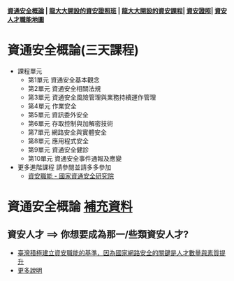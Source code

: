 #### [資通安全概論](./content.md) | [龍大大開設的資安證照班]() | [龍大大開設的資安課程]()| [資安證照](./證照)| [資安人才職能地圖]() 

# 資通安全概論(三天課程)
- 課程單元
  - 第1單元 資通安全基本觀念
  - 第2單元 資通安全相關法規
  - 第3單元 資通安全風險管理與業務持續運作管理
  - 第4單元 作業安全
  - 第5單元 資訊委外安全
  - 第6單元 存取控制與加解密技術
  - 第7單元 網路安全與實體安全
  - 第8單元 應用程式安全
  - 第9單元 資通安全健診
  - 第10單元 資通安全事件通報及應變
- 更多進階課程 請參閱並請多多參加
  - [資安職能 - 國家資通安全研究院](https://ctts.nics.nat.gov.tw/about/Training) 

# 資通安全概論 [補充資料](./supplement)

## 資安人才 ==> 你想要成為那一/些類資安人才?
- [臺灣積極建立資安職能的基準，因為國家網路安全的關鍵是人才數量與素質提升](https://www.ithome.com.tw/news/156757)
- [更多說明](./資安人才職能.md) 


## 
